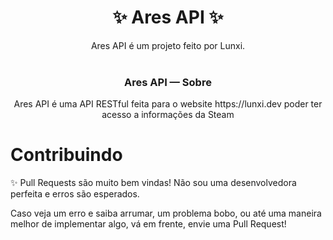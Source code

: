 <div align="center">
</div>

<div align="center">
<h1>✨ Ares API ✨</h1>
  Ares API é um projeto feito por Lunxi. <br>
</div>

<br>
<div align="center">
  <h3> Ares API — Sobre </h3>
Ares API é uma API RESTful feita para o website https://lunxi.dev poder ter acesso a informações da Steam
</div>

<h1>Contribuindo</h1>

✨ Pull Requests são muito bem vindas! Não sou uma desenvolvedora perfeita e erros são esperados. <br>

Caso veja um erro e saiba arrumar, um problema bobo, ou até uma maneira melhor de implementar algo, vá em frente, envie uma Pull Request!

<h1></h1>
